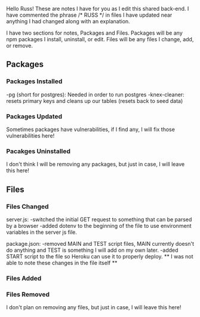 Hello Russ! These are notes I have for you as I edit this shared back-end. I have commented the phrase /* RUSS */ in files I have updated near anything I had changed along with an explanation.

I have two sections for notes, Packages and Files. Packages will be any npm packages I install, uninstall, or edit. Files will be any files I change, add, or remove. 

## Packages

### Packages Installed
-pg (short for postgres): Needed in order to run postgres 
-knex-cleaner: resets primary keys and cleans up our tables (resets back to seed data)

### Packages Updated
Sometimes packages have vulnerabilities, if I find any, I will fix those vulnerabilities here!

### Pacakges Uninstalled
I don't think I will be removing any packages, but just in case, I will leave this here!

## Files

### Files Changed
server.js:
-switched the initial GET request to something that can be parsed by a browser
-added dotenv to the beginning of the file to use environment variables in the server js file.

package.json:
-removed MAIN and TEST script files, MAIN currently doesn't do anything and TEST is something I will add on my own later.
-added START script to the file so Heroku can use it to properly deploy.
** I was not able to note these changes in the file itself **

### Files Added

### Files Removed
I don't plan on removing any files, but just in case, I will leave this here!

